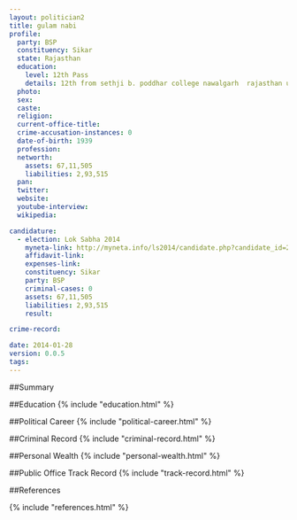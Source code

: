 ```yaml
---
layout: politician2
title: gulam nabi
profile: 
  party: BSP
  constituency: Sikar
  state: Rajasthan
  education: 
    level: 12th Pass
    details: 12th from sethji b. poddhar college nawalgarh  rajasthan university jaipur
  photo: 
  sex: 
  caste: 
  religion: 
  current-office-title: 
  crime-accusation-instances: 0
  date-of-birth: 1939
  profession: 
  networth: 
    assets: 67,11,505
    liabilities: 2,93,515
  pan: 
  twitter: 
  website: 
  youtube-interview: 
  wikipedia: 

candidature: 
  - election: Lok Sabha 2014
    myneta-link: http://myneta.info/ls2014/candidate.php?candidate_id=2340
    affidavit-link: 
    expenses-link: 
    constituency: Sikar 
    party: BSP
    criminal-cases: 0
    assets: 67,11,505
    liabilities: 2,93,515
    result:  

crime-record: 

date: 2014-01-28
version: 0.0.5
tags: 
---
```

##Summary


##Education
{% include "education.html" %}


##Political Career
{% include "political-career.html" %}


##Criminal Record
{% include "criminal-record.html" %}


##Personal Wealth
{% include "personal-wealth.html" %}


##Public Office Track Record
{% include "track-record.html" %}


##References


{% include "references.html" %}